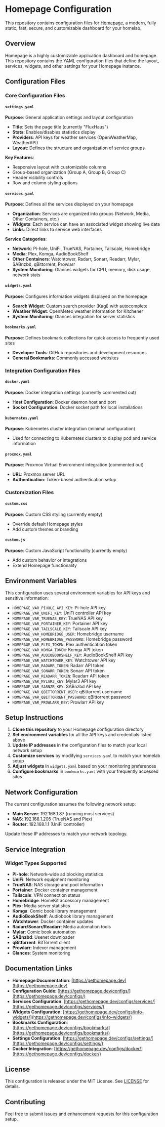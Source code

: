 # Homepage Configuration

This repository contains configuration files for [Homepage](https://gethomepage.dev), a modern, fully static, fast, secure, and customizable dashboard for your homelab.

## Overview

Homepage is a highly customizable application dashboard and homepage. This repository contains the YAML configuration files that define the layout, services, widgets, and other settings for your Homepage instance.

## Configuration Files

### Core Configuration Files

#### `settings.yaml`
**Purpose**: General application settings and layout configuration
- **Title**: Sets the page title (currently "FluxHaus")
- **Stats**: Enables/disables statistics display
- **Providers**: API keys for weather services (OpenWeatherMap, WeatherAPI)
- **Layout**: Defines the structure and organization of service groups

**Key Features**:
- Responsive layout with customizable columns
- Group-based organization (Group A, Group B, Group C)
- Header visibility controls
- Row and column styling options

#### `services.yaml`
**Purpose**: Defines all the services displayed on your homepage
- **Organization**: Services are organized into groups (Network, Media, Other Containers, etc.)
- **Widgets**: Each service can have an associated widget showing live data
- **Links**: Direct links to service web interfaces

**Service Categories**:
- **Network**: Pi-hole, UniFi, TrueNAS, Portainer, Tailscale, Homebridge
- **Media**: Plex, Komga, AudioBookShelf
- **Other Containers**: Watchtower, Radarr, Sonarr, Readarr, Mylar, SABnzbd, qBittorrent, Prowlarr
- **System Monitoring**: Glances widgets for CPU, memory, disk usage, network stats

#### `widgets.yaml`
**Purpose**: Configures information widgets displayed on the homepage
- **Search Widget**: Custom search provider (Kagi) with autocomplete
- **Weather Widget**: OpenMeteo weather information for Kitchener
- **System Monitoring**: Glances integration for server statistics

#### `bookmarks.yaml`
**Purpose**: Defines bookmark collections for quick access to frequently used sites
- **Developer Tools**: GitHub repositories and development resources
- **General Bookmarks**: Commonly accessed websites

### Integration Configuration Files

#### `docker.yaml`
**Purpose**: Docker integration settings (currently commented out)
- **Host Configuration**: Docker daemon host and port
- **Socket Configuration**: Docker socket path for local installations

#### `kubernetes.yaml`
**Purpose**: Kubernetes cluster integration (minimal configuration)
- Used for connecting to Kubernetes clusters to display pod and service information

#### `proxmox.yaml`
**Purpose**: Proxmox Virtual Environment integration (commented out)
- **URL**: Proxmox server URL
- **Authentication**: Token-based authentication setup

### Customization Files

#### `custom.css`
**Purpose**: Custom CSS styling (currently empty)
- Override default Homepage styles
- Add custom themes or branding

#### `custom.js`
**Purpose**: Custom JavaScript functionality (currently empty)
- Add custom behavior or integrations
- Extend Homepage functionality

## Environment Variables

This configuration uses several environment variables for API keys and sensitive information:

- `HOMEPAGE_VAR_PIHOLE_API_KEY`: Pi-hole API key
- `HOMEPAGE_VAR_UNIFI_KEY`: UniFi controller API key
- `HOMEPAGE_VAR_TRUENAS_KEY`: TrueNAS API key
- `HOMEPAGE_VAR_PORTAINER_KEY`: Portainer API key
- `HOMEPAGE_VAR_TAILSCALE_KEY`: Tailscale API key
- `HOMEPAGE_VAR_HOMEBRIDGE_USER`: Homebridge username
- `HOMEPAGE_VAR_HOMEBRIDGE_PASSWORD`: Homebridge password
- `HOMEPAGE_VAR_PLEX_TOKEN`: Plex authentication token
- `HOMEPAGE_VAR_KOMGA_TOKEN`: Komga API token
- `HOMEPAGE_VAR_AUDIOBOOKSHELF_KEY`: AudioBookShelf API key
- `HOMEPAGE_VAR_WATCHTOWER_KEY`: Watchtower API key
- `HOMEPAGE_VAR_RADARR_TOKEN`: Radarr API token
- `HOMEPAGE_VAR_SONARR_TOKEN`: Sonarr API token
- `HOMEPAGE_VAR_READARR_TOKEN`: Readarr API token
- `HOMEPAGE_VAR_MYLAR3_KEY`: Mylar3 API key
- `HOMEPAGE_VAR_SABNZB_KEY`: SABnzbd API key
- `HOMEPAGE_VAR_QBITTORRENT_USER`: qBittorrent username
- `HOMEPAGE_VAR_QBITTORRENT_PASSWORD`: qBittorrent password
- `HOMEPAGE_VAR_PROWLARR_KEY`: Prowlarr API key

## Setup Instructions

1. **Clone this repository** to your Homepage configuration directory
2. **Set environment variables** for all the API keys and credentials listed above
3. **Update IP addresses** in the configuration files to match your local network setup
4. **Customize services** by modifying `services.yaml` to match your homelab setup
5. **Adjust widgets** in `widgets.yaml` based on your monitoring preferences
6. **Configure bookmarks** in `bookmarks.yaml` with your frequently accessed sites

## Network Configuration

The current configuration assumes the following network setup:
- **Main Server**: 192.168.1.87 (running most services)
- **NAS**: 192.168.1.205 (TrueNAS and Plex)
- **Router**: 192.168.1.1 (UniFi controller)

Update these IP addresses to match your network topology.

## Service Integration

### Widget Types Supported
- **Pi-hole**: Network-wide ad blocking statistics
- **UniFi**: Network equipment monitoring
- **TrueNAS**: NAS storage and pool information
- **Portainer**: Docker container management
- **Tailscale**: VPN connection status
- **Homebridge**: HomeKit accessory management
- **Plex**: Media server statistics
- **Komga**: Comic book library management
- **AudioBookShelf**: Audiobook library management
- **Watchtower**: Docker container updates
- **Radarr/Sonarr/Readarr**: Media automation tools
- **Mylar**: Comic book automation
- **SABnzbd**: Usenet downloader
- **qBittorrent**: BitTorrent client
- **Prowlarr**: Indexer management
- **Glances**: System monitoring

## Documentation Links

- **Homepage Documentation**: [https://gethomepage.dev](https://gethomepage.dev)
- **Configuration Guide**: [https://gethomepage.dev/configs/](https://gethomepage.dev/configs/)
- **Services Configuration**: [https://gethomepage.dev/configs/services/](https://gethomepage.dev/configs/services/)
- **Widgets Configuration**: [https://gethomepage.dev/configs/info-widgets/](https://gethomepage.dev/configs/info-widgets/)
- **Bookmarks Configuration**: [https://gethomepage.dev/configs/bookmarks/](https://gethomepage.dev/configs/bookmarks/)
- **Settings Configuration**: [https://gethomepage.dev/configs/settings/](https://gethomepage.dev/configs/settings/)
- **Docker Integration**: [https://gethomepage.dev/configs/docker/](https://gethomepage.dev/configs/docker/)

## License

This configuration is released under the MIT License. See [LICENSE](LICENSE) for details.

## Contributing

Feel free to submit issues and enhancement requests for this configuration setup.